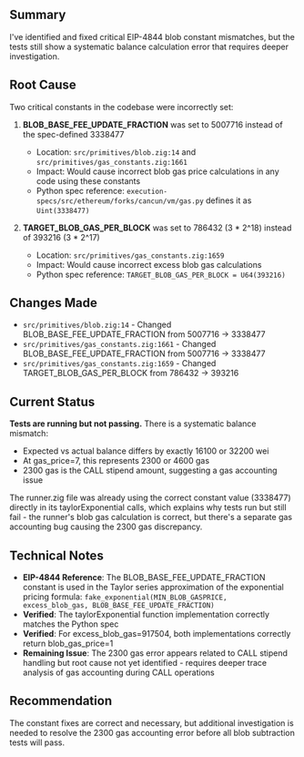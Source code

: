 ## Summary

I've identified and fixed critical EIP-4844 blob constant mismatches, but the tests still show a systematic balance calculation error that requires deeper investigation.

## Root Cause

Two critical constants in the codebase were incorrectly set:

1. **BLOB_BASE_FEE_UPDATE_FRACTION** was set to 5007716 instead of the spec-defined 3338477
   - Location: `src/primitives/blob.zig:14` and `src/primitives/gas_constants.zig:1661`
   - Impact: Would cause incorrect blob gas price calculations in any code using these constants
   - Python spec reference: `execution-specs/src/ethereum/forks/cancun/vm/gas.py` defines it as `Uint(3338477)`

2. **TARGET_BLOB_GAS_PER_BLOCK** was set to 786432 (3 * 2^18) instead of 393216 (3 * 2^17)
   - Location: `src/primitives/gas_constants.zig:1659`
   - Impact: Would cause incorrect excess blob gas calculations
   - Python spec reference: `TARGET_BLOB_GAS_PER_BLOCK = U64(393216)`

## Changes Made

- `src/primitives/blob.zig:14` - Changed BLOB_BASE_FEE_UPDATE_FRACTION from 5007716 → 3338477
- `src/primitives/gas_constants.zig:1661` - Changed BLOB_BASE_FEE_UPDATE_FRACTION from 5007716 → 3338477  
- `src/primitives/gas_constants.zig:1659` - Changed TARGET_BLOB_GAS_PER_BLOCK from 786432 → 393216

## Current Status

**Tests are running but not passing.** There is a systematic balance mismatch:
- Expected vs actual balance differs by exactly 16100 or 32200 wei
- At gas_price=7, this represents 2300 or 4600 gas
- 2300 gas is the CALL stipend amount, suggesting a gas accounting issue

The runner.zig file was already using the correct constant value (3338477) directly in its taylorExponential calls, which explains why tests run but still fail - the runner's blob gas calculation is correct, but there's a separate gas accounting bug causing the 2300 gas discrepancy.

## Technical Notes

- **EIP-4844 Reference**: The BLOB_BASE_FEE_UPDATE_FRACTION constant is used in the Taylor series approximation of the exponential pricing formula: `fake_exponential(MIN_BLOB_GASPRICE, excess_blob_gas, BLOB_BASE_FEE_UPDATE_FRACTION)`
- **Verified**: The taylorExponential function implementation correctly matches the Python spec
- **Verified**: For excess_blob_gas=917504, both implementations correctly return blob_gas_price=1
- **Remaining Issue**: The 2300 gas error appears related to CALL stipend handling but root cause not yet identified - requires deeper trace analysis of gas accounting during CALL operations

## Recommendation

The constant fixes are correct and necessary, but additional investigation is needed to resolve the 2300 gas accounting error before all blob subtraction tests will pass.